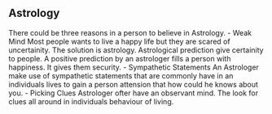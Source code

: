 ## Astrology

There could be three reasons in a person to believe in Astrology.
	- Weak Mind
		Most people wants to live a happy life but they are scared of uncertainity. The solution is astrology. 
		Astrological prediction give certainity to people. A positive prediction by an astrologer fills a person with happiness. It gives them security.
	- Sympathetic Statements
		An Astrologer make use of sympathetic statements that are commonly have in an individuals lives to gain a person attension that how could he knows about you.
	- Picking Clues
		Astrologer ofter have an observant mind. The look for clues all around in individuals behaviour of living.